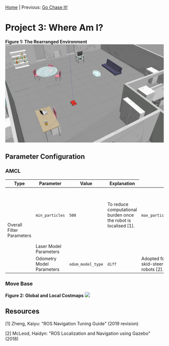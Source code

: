 [Home](../../README.md) | Previous: [Go Chase It!](../p2/p2-go-chase-it.md)

# Project 3: Where Am I?

__Figure 1: The Rearranged Environment__
!['Where Am I?' Animated GIF](./img/img2.png)

## Parameter Configuration

### AMCL

<table>
    <thead>
        <tr>
            <th>Type</th>
            <th>Parameter</th>
            <th>Value</th>
            <th>Explanation</th>
        </tr>
    </thead>
    <tbody>
        <tr>
            <td rowspan=4>Overall Filter Parameters</td>
            <td><code>min_particles</code></td>
            <td><code>500</code></td>
            <td>To reduce computational burden once the robot is localised [1].</td>
            <td><code>max_particles</code></td>
            <td><code>5000</code></td>
            <td>To give some weight to (random) alternate routes when robot is stuck.</td>
            <td><code>kld_err</code></td>
            <td><code>0.01</code></td>
            <td>Assume kernel density estimation of odometry data is fairly reliable [1]</td>
            <td><code>kld_z</code></td>
            <td><code>0.99</code></td>
            <td>Assume kernel density estimation of odometry data is fairly reliable [1]</td>
        </tr>
        <tr>
            <td rowspan=1>Laser Model Parameters</td>
        </tr>
        <tr>
            <td rowspan=1>Odometry Model Parameters</td>
            <td><code>odom_model_type</code></td>
            <td><code>diff</code></td>
            <td>Adopted for skid-steer robots [2].</td>
        </tr>
    </tbody>
</table>

### Move Base

__Figure 2: Global and Local Costmaps__
![](./img/mov6.gif)

## Resources

[1] Zheng, Kaiyu: "ROS Navigation Tuning Guide" (2019 revision)

[2] McLeod, Haidyn: "ROS Localization and Navigation using Gazebo" (2018)
